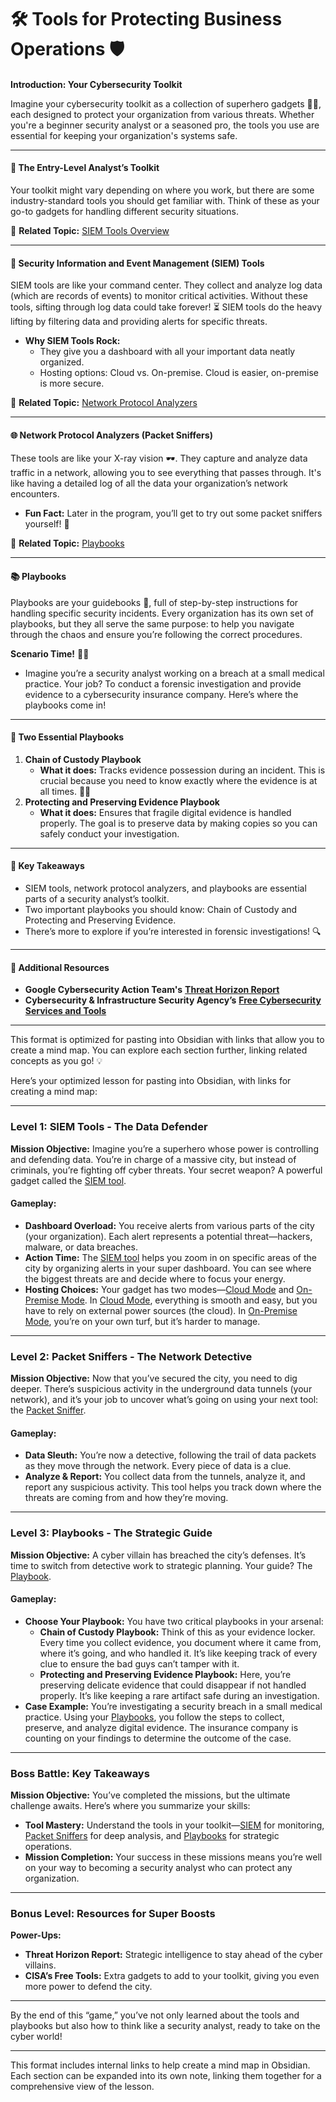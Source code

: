 # 🛠️ Tools for Protecting Business Operations 🛡️

####

**Introduction: Your Cybersecurity Toolkit**

Imagine your cybersecurity toolkit as a collection of superhero gadgets 🦸‍♂️, each designed to protect your organization from various threats. Whether you're a beginner security analyst or a seasoned pro, the tools you use are essential for keeping your organization's systems safe.

***

#### **🧰 The Entry-Level Analyst’s Toolkit**

Your toolkit might vary depending on where you work, but there are some industry-standard tools you should get familiar with. Think of these as your go-to gadgets for handling different security situations.

🔗 **Related Topic:** [SIEM Tools Overview](<🛠️ Tools for Protecting Business Operations 🛡️.md#siem-tools>)

***

#### **🚨 Security Information and Event Management (SIEM) Tools**

SIEM tools are like your command center. They collect and analyze log data (which are records of events) to monitor critical activities. Without these tools, sifting through log data could take forever! ⏳ SIEM tools do the heavy lifting by filtering data and providing alerts for specific threats.

* **Why SIEM Tools Rock:**
  * They give you a dashboard with all your important data neatly organized.
  * Hosting options: Cloud vs. On-premise. Cloud is easier, on-premise is more secure.

🔗 **Related Topic:** [Network Protocol Analyzers](<🛠️ Tools for Protecting Business Operations 🛡️.md#network-protocol-analyzers>)

***

#### **🌐 Network Protocol Analyzers (Packet Sniffers)**

These tools are like your X-ray vision 🕶️. They capture and analyze data traffic in a network, allowing you to see everything that passes through. It's like having a detailed log of all the data your organization’s network encounters.

* **Fun Fact:** Later in the program, you’ll get to try out some packet sniffers yourself! 🎉

🔗 **Related Topic:** [Playbooks](<🛠️ Tools for Protecting Business Operations 🛡️.md#playbooks>)

***

#### **📚 Playbooks**

Playbooks are your guidebooks 📖, full of step-by-step instructions for handling specific security incidents. Every organization has its own set of playbooks, but they all serve the same purpose: to help you navigate through the chaos and ensure you’re following the correct procedures.

**Scenario Time!** 🕵️‍♂️

* Imagine you’re a security analyst working on a breach at a small medical practice. Your job? To conduct a forensic investigation and provide evidence to a cybersecurity insurance company. Here’s where the playbooks come in!

***

#### **🔗 Two Essential Playbooks**

1. **Chain of Custody Playbook**
   * **What it does:** Tracks evidence possession during an incident. This is crucial because you need to know exactly where the evidence is at all times. 🕵️‍♀️
2. **Protecting and Preserving Evidence Playbook**
   * **What it does:** Ensures that fragile digital evidence is handled properly. The goal is to preserve data by making copies so you can safely conduct your investigation.

***

#### **🔑 Key Takeaways**

* SIEM tools, network protocol analyzers, and playbooks are essential parts of a security analyst’s toolkit.
* Two important playbooks you should know: Chain of Custody and Protecting and Preserving Evidence.
* There’s more to explore if you’re interested in forensic investigations! 🔍

***

#### **🔗 Additional Resources**

* **Google Cybersecurity Action Team's** [**Threat Horizon Report**](https://cloud.google.com/security)
* **Cybersecurity & Infrastructure Security Agency’s** [**Free Cybersecurity Services and Tools**](https://www.cisa.gov/free-cybersecurity-services-and-tools)

***

This format is optimized for pasting into Obsidian with links that allow you to create a mind map. You can explore each section further, linking related concepts as you go! 💡

Here’s your optimized lesson for pasting into Obsidian, with links for creating a mind map:

***

### Level 1: SIEM Tools - The Data Defender

**Mission Objective:** Imagine you’re a superhero whose power is controlling and defending data. You’re in charge of a massive city, but instead of criminals, you’re fighting off cyber threats. Your secret weapon? A powerful gadget called the [SIEM tool](<🛠️ Tools for Protecting Business Operations 🛡️.md#SIEM-Tools>).

#### Gameplay:

* **Dashboard Overload:** You receive alerts from various parts of the city (your organization). Each alert represents a potential threat—hackers, malware, or data breaches.
* **Action Time:** The [SIEM tool](<🛠️ Tools for Protecting Business Operations 🛡️.md#SIEM-Tools>) helps you zoom in on specific areas of the city by organizing alerts in your super dashboard. You can see where the biggest threats are and decide where to focus your energy.
* **Hosting Choices:** Your gadget has two modes—[Cloud Mode](<🛠️ Tools for Protecting Business Operations 🛡️.md#Cloud-Mode>) and [On-Premise Mode](<🛠️ Tools for Protecting Business Operations 🛡️.md#On-Premise-Mode>). In [Cloud Mode](<🛠️ Tools for Protecting Business Operations 🛡️.md#Cloud-Mode>), everything is smooth and easy, but you have to rely on external power sources (the cloud). In [On-Premise Mode](<🛠️ Tools for Protecting Business Operations 🛡️.md#On-Premise-Mode>), you’re on your own turf, but it’s harder to manage.

***

### Level 2: Packet Sniffers - The Network Detective

**Mission Objective:** Now that you’ve secured the city, you need to dig deeper. There’s suspicious activity in the underground data tunnels (your network), and it’s your job to uncover what’s going on using your next tool: the [Packet Sniffer](<🛠️ Tools for Protecting Business Operations 🛡️.md#Packet-Sniffers>).

#### Gameplay:

* **Data Sleuth:** You’re now a detective, following the trail of data packets as they move through the network. Every piece of data is a clue.
* **Analyze & Report:** You collect data from the tunnels, analyze it, and report any suspicious activity. This tool helps you track down where the threats are coming from and how they’re moving.

***

### Level 3: Playbooks - The Strategic Guide

**Mission Objective:** A cyber villain has breached the city’s defenses. It’s time to switch from detective work to strategic planning. Your guide? The [Playbook](<🛠️ Tools for Protecting Business Operations 🛡️.md#Playbooks>).

#### Gameplay:

* **Choose Your Playbook:** You have two critical playbooks in your arsenal:
  * **Chain of Custody Playbook:** Think of this as your evidence locker. Every time you collect evidence, you document where it came from, where it’s going, and who handled it. It’s like keeping track of every clue to ensure the bad guys can’t tamper with it.
  * **Protecting and Preserving Evidence Playbook:** Here, you’re preserving delicate evidence that could disappear if not handled properly. It’s like keeping a rare artifact safe during an investigation.
* **Case Example:** You’re investigating a security breach in a small medical practice. Using your [Playbooks](<🛠️ Tools for Protecting Business Operations 🛡️.md#Playbooks>), you follow the steps to collect, preserve, and analyze digital evidence. The insurance company is counting on your findings to determine the outcome of the case.

***

### Boss Battle: Key Takeaways

**Mission Objective:** You’ve completed the missions, but the ultimate challenge awaits. Here’s where you summarize your skills:

* **Tool Mastery:** Understand the tools in your toolkit—[SIEM](<🛠️ Tools for Protecting Business Operations 🛡️.md#SIEM-Tools>) for monitoring, [Packet Sniffers](<🛠️ Tools for Protecting Business Operations 🛡️.md#Packet-Sniffers>) for deep analysis, and [Playbooks](<🛠️ Tools for Protecting Business Operations 🛡️.md#Playbooks>) for strategic operations.
* **Mission Completion:** Your success in these missions means you’re well on your way to becoming a security analyst who can protect any organization.

***

### Bonus Level: Resources for Super Boosts

**Power-Ups:**

* **Threat Horizon Report:** Strategic intelligence to stay ahead of the cyber villains.
* **CISA’s Free Tools:** Extra gadgets to add to your toolkit, giving you even more power to defend the city.

***

By the end of this “game,” you’ve not only learned about the tools and playbooks but also how to think like a security analyst, ready to take on the cyber world!

***

This format includes internal links to help create a mind map in Obsidian. Each section can be expanded into its own note, linking them together for a comprehensive view of the lesson.
